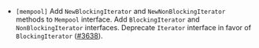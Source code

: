 - `[mempool]` Add `NewBlockingIterator` and `NewNonBlockingIterator` methods to
  `Mempool` interface. Add `BlockingIterator` and `NonBlockingIterator`
  interfaces. Deprecate `Iterator` interface in favor of `BlockingIterator`
  ([\#3638](https://github.com/cometbft/cometbft/pull/3638)).
